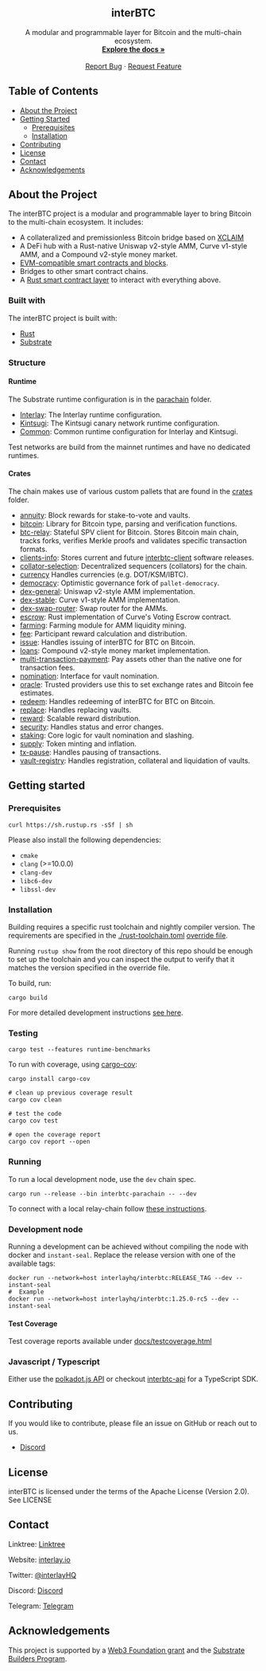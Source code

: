 <p align="center">
  <h2 align="center">interBTC</h2>

  <p align="center">
    A modular and programmable layer for Bitcoin and the multi-chain ecosystem.
    <br />
    <a href="https://docs.interlay.io/"><strong>Explore the docs »</strong></a>
    <br />
    <br />
    <a href="https://github.com/interlay/interbtc/issues">Report Bug</a>
    ·
    <a href="https://github.com/interlay/interbtc/issues">Request Feature</a>
  </p>
</p>

## Table of Contents

- [About the Project](#about-the-project)
- [Getting Started](#getting-started)
  - [Prerequisites](#prerequisites)
  - [Installation](#installation)
- [Contributing](#contributing)
- [License](#license)
- [Contact](#contact)
- [Acknowledgements](#acknowledgements)

## About the Project

The interBTC project is a modular and programmable layer to bring Bitcoin to the multi-chain ecosystem. It includes:

- A collateralized and premissionless Bitcoin bridge based on [XCLAIM](https://www.xclaim.io/)
- A DeFi hub with a Rust-native Uniswap v2-style AMM, Curve v1-style AMM, and a Compound v2-style money market.
- [EVM-compatible smart contracts and blocks](https://github.com/paritytech/frontier).
- Bridges to other smart contract chains.
- A [Rust smart contract layer](https://use.ink/) to interact with everything above.

### Built with

The interBTC project is built with:

- [Rust](https://www.rust-lang.org/)
- [Substrate](https://substrate.dev/)

### Structure

#### Runtime

The Substrate runtime configuration is in the [parachain](./parachain) folder.

- [Interlay](parachain/runtime/interlay/): The Interlay runtime configuration.
- [Kintsugi](parachain/runtime/kintsugi/): The Kintsugi canary network runtime configuration.
- [Common](parachain/runtime/common/): Common runtime configuration for Interlay and Kintsugi.

Test networks are build from the mainnet runtimes and have no dedicated runtimes.

#### Crates

The chain makes use of various custom pallets that are found in the [crates](./crates) folder.

- [annuity](crates/annuity): Block rewards for stake-to-vote and vaults.
- [bitcoin](crates/bitcoin): Library for Bitcoin type, parsing and verification functions.
- [btc-relay](crates/btc-relay): Stateful SPV client for Bitcoin. Stores Bitcoin main chain, tracks forks, verifies Merkle proofs and validates specific transaction formats.
- [clients-info](crates/clients-info): Stores current and future [interbtc-client](https://github.com/interlay/interbtc-clients) software releases.
- [collator-selection](crates/collator-selection/): Decentralized sequencers (collators) for the chain.
- [currency](crates/currency) Handles currencies (e.g. DOT/KSM/IBTC).
- [democracy](crates/democracy): Optimistic governance fork of `pallet-democracy`.
- [dex-general](crates/dex-general/): Uniswap v2-style AMM implementation.
- [dex-stable](crates/dex-stable/): Curve v1-style AMM implementation.
- [dex-swap-router](crates/dex-swap-router/): Swap router for the AMMs.
- [escrow](crates/escrow): Rust implementation of Curve's Voting Escrow contract.
- [farming](crates/farming): Farming module for AMM liquidity mining.
- [fee](crates/fee): Participant reward calculation and distribution.
- [issue](crates/issue): Handles issuing of interBTC for BTC on Bitcoin.
- [loans](crates/loans): Compound v2-style money market implementation.
- [multi-transaction-payment](crates/multi-transaction-payment/): Pay assets other than the native one for transaction fees.
- [nomination](crates/nomination): Interface for vault nomination.
- [oracle](crates/oracle): Trusted providers use this to set exchange rates and Bitcoin fee estimates.
- [redeem](crates/redeem): Handles redeeming of interBTC for BTC on Bitcoin.
- [replace](crates/replace): Handles replacing vaults.
- [reward](crates/reward): Scalable reward distribution.
- [security](crates/security): Handles status and error changes.
- [staking](crates/staking): Core logic for vault nomination and slashing.
- [supply](crates/supply): Token minting and inflation.
- [tx-pause](crates/tx-pause): Handles pausing of transactions.
- [vault-registry](crates/vault-registry): Handles registration, collateral and liquidation of vaults.

## Getting started

### Prerequisites

```
curl https://sh.rustup.rs -sSf | sh
```

Please also install the following dependencies:

- `cmake`
- `clang` (>=10.0.0)
- `clang-dev`
- `libc6-dev`
- `libssl-dev`

### Installation

Building requires a specific rust toolchain and nightly compiler version. The
requirements are specified in the [./rust-toolchain.toml](./rust-toolchain.toml)
[override file][].

Running `rustup show` from the root directory of this repo should be enough to
set up the toolchain and you can inspect the output to verify that it matches
the version specified in the override file.

To build, run:

```
cargo build
```

For more detailed development instructions [see here](./docs/README.md).

[override file]: https://rust-lang.github.io/rustup/overrides.html#the-toolchain-file

### Testing

```
cargo test --features runtime-benchmarks
```

To run with coverage, using [cargo-cov](https://github.com/kennytm/cov):

```
cargo install cargo-cov

# clean up previous coverage result
cargo cov clean

# test the code
cargo cov test

# open the coverage report
cargo cov report --open
```


### Running

To run a local development node, use the `dev` chain spec.

```shell
cargo run --release --bin interbtc-parachain -- --dev
```

To connect with a local relay-chain follow [these instructions](docs/rococo.md).

### Development node

Running a development can be achieved without compiling the node with docker and `instant-seal`. Replace the release version with one of the available tags:

```shell
docker run --network=host interlayhq/interbtc:RELEASE_TAG --dev --instant-seal
#  Example
docker run --network=host interlayhq/interbtc:1.25.0-rc5 --dev --instant-seal
```

#### Test Coverage

Test coverage reports available under [docs/testcoverage.html](https://github.com/interlay/interbtc/blob/master/docs/testcoverage.html)

### Javascript / Typescript

Either use the [polkadot.js API](https://polkadot.js.org/docs/api) or checkout [interbtc-api](https://github.com/interlay/interbtc-api) for a TypeScript SDK.

## Contributing

If you would like to contribute, please file an issue on GitHub or reach out to us.

- [Discord](https://discord.gg/interlay)

## License

interBTC is licensed under the terms of the Apache License (Version 2.0). See LICENSE

## Contact

Linktree: [Linktree](https://linktr.ee/interlay)

Website: [interlay.io](https://www.interlay.io)

Twitter: [@interlayHQ](https://twitter.com/InterlayHQ)

Discord: [Discord](https://discord.gg/interlay)

Telegram: [Telegram](https://t.me/joinchat/G9FaYhNbJK9v-6DN3IyhJw)

## Acknowledgements

This project is supported by a [Web3 Foundation grant](https://web3.foundation/grants/) and the [Substrate Builders Program](https://substrate.io/ecosystem/substrate-builders-program/).

